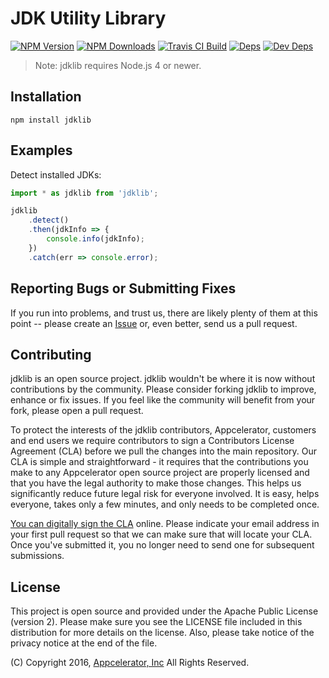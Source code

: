 # JDK Utility Library

[![NPM Version][npm-image]][npm-url]
[![NPM Downloads][downloads-image]][downloads-url]
[![Travis CI Build][travis-image]][travis-url]
[![Deps][david-image]][david-url]
[![Dev Deps][david-dev-image]][david-dev-url]

> Note: jdklib requires Node.js 4 or newer.

## Installation

    npm install jdklib

## Examples

Detect installed JDKs:

```javascript
import * as jdklib from 'jdklib';

jdklib
    .detect()
    .then(jdkInfo => {
        console.info(jdkInfo);
    })
    .catch(err => console.error);
```

## Reporting Bugs or Submitting Fixes

If you run into problems, and trust us, there are likely plenty of them at this
point -- please create an [Issue](https://github.com/appcelerator/jdklib/issues)
or, even better, send us a pull request.

## Contributing

jdklib is an open source project. jdklib wouldn't be where it is now without
contributions by the community. Please consider forking jdklib to improve,
enhance or fix issues. If you feel like the community will benefit from your
fork, please open a pull request.

To protect the interests of the jdklib contributors, Appcelerator, customers
and end users we require contributors to sign a Contributors License Agreement
(CLA) before we pull the changes into the main repository. Our CLA is simple and
straightforward - it requires that the contributions you make to any
Appcelerator open source project are properly licensed and that you have the
legal authority to make those changes. This helps us significantly reduce future
legal risk for everyone involved. It is easy, helps everyone, takes only a few
minutes, and only needs to be completed once.

[You can digitally sign the CLA](http://bit.ly/app_cla) online. Please indicate
your email address in your first pull request so that we can make sure that will
locate your CLA.  Once you've submitted it, you no longer need to send one for
subsequent submissions.

## License

This project is open source and provided under the Apache Public License (version 2). Please make sure you see the LICENSE file included in this distribution for more details on the license. Also, please take notice of the privacy notice at the end of the file.

(C) Copyright 2016, [Appcelerator, Inc](http://www.appcelerator.com) All Rights Reserved.

[npm-image]: https://img.shields.io/npm/v/jdklib.svg
[npm-url]: https://npmjs.org/package/jdklib
[downloads-image]: https://img.shields.io/npm/dm/jdklib.svg
[downloads-url]: https://npmjs.org/package/jdklib
[travis-image]: https://img.shields.io/travis/appcelerator/jdklib.svg
[travis-url]: https://travis-ci.org/appcelerator/jdklib
[david-image]: https://img.shields.io/david/appcelerator/jdklib.svg
[david-url]: https://david-dm.org/appcelerator/jdklib
[david-dev-image]: https://img.shields.io/david/dev/appcelerator/jdklib.svg
[david-dev-url]: https://david-dm.org/appcelerator/jdklib#info=devDependencies
